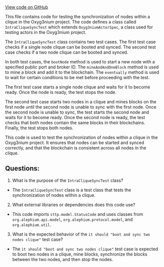 [View code on GitHub](https://github.com/alephium/alephium/app/src/it/scala/org/alephium/app/IntraCliqueSyncTest.scala)

This file contains code for testing the synchronization of nodes within a clique in the Oxyg3nium project. The code defines a class called `IntraCliqueSyncTest` which extends `Oxyg3niumActorSpec`, a class used for testing actors in the Oxyg3nium project. 

The `IntraCliqueSyncTest` class contains two test cases. The first test case checks if a single node clique can be booted and synced. The second test case checks if a two node clique can be booted and synced. 

In both test cases, the `bootNode` method is used to start a new node with a specified public port and broker ID. The `mineAndAndOneBlock` method is used to mine a block and add it to the blockchain. The `eventually` method is used to wait for certain conditions to be met before proceeding with the test. 

The first test case starts a single node clique and waits for it to become ready. Once the node is ready, the test stops the node. 

The second test case starts two nodes in a clique and mines blocks on the first node until the second node is unable to sync with the first node. Once the second node is unable to sync, the test starts the second node and waits for it to become ready. Once the second node is ready, the test checks that both nodes contain the same blocks in their blockchains. Finally, the test stops both nodes. 

This code is used to test the synchronization of nodes within a clique in the Oxyg3nium project. It ensures that nodes can be started and synced correctly, and that the blockchain is consistent across all nodes in the clique.
## Questions: 
 1. What is the purpose of the `IntraCliqueSyncTest` class?
- The `IntraCliqueSyncTest` class is a test class that tests the synchronization of nodes within a clique.

2. What external libraries or dependencies does this code use?
- This code imports `sttp.model.StatusCode` and uses classes from `org.alephium.api.model`, `org.alephium.protocol.model`, and `org.alephium.util`.

3. What is the expected behavior of the `it should "boot and sync two nodes clique"` test case?
- The `it should "boot and sync two nodes clique"` test case is expected to boot two nodes in a clique, mine blocks, synchronize the blocks between the two nodes, and then stop the nodes.